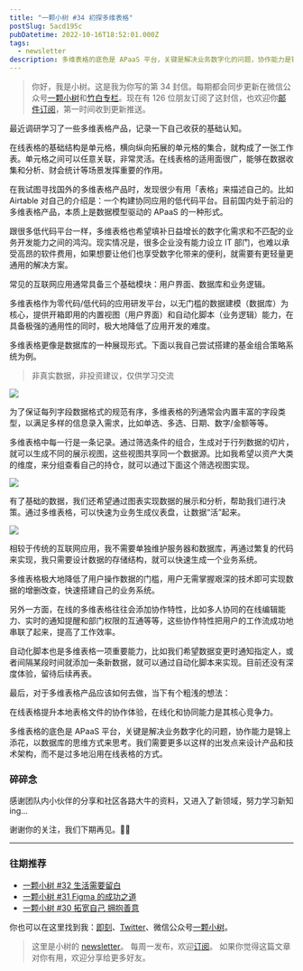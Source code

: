 ```yaml
---
title: "一颗小树 #34 初探多维表格"
postSlug: 5acd195c
pubDatetime: 2022-10-16T18:52:01.000Z
tags:
  - newsletter
description: 多维表格的底色是 APaaS 平台，关键是解决业务数字化的问题，协作能力是锦上添花，以数据库的思维方式来思考。
---
```


> 你好，我是小树。这是我为你写的第 34 封信。每期都会同步更新在微信公众号[一颗小树](https://weixin.sogou.com/weixin?query=a_warm_tree)和[竹白专栏](https://xiaoshu.zhubai.love)。现在有 126 位朋友订阅了这封信，也欢迎你[邮件订阅](https://xiaoshu.zhubai.love)，第一时间收到更新推送。

最近调研学习了一些多维表格产品，记录一下自己收获的基础认知。

在线表格的基础结构是单元格，横向纵向拓展的单元格的集合，就构成了一张工作表。单元格之间可以任意关联，非常灵活。在线表格的适用面很广，能够在数据收集和分析、财会统计等场景发挥重要的作用。

在我试图寻找国外的多维表格产品时，发现很少有用「表格」来描述自己的。比如 Airtable 对自己的介绍是：一个构建协同应用的低代码平台。目前国内处于前沿的多维表格产品，本质上是数据模型驱动的 APaaS 的一种形式。

跟很多低代码平台一样，多维表格也希望填补日益增长的数字化需求和不匹配的业务开发能力之间的鸿沟。现实情况是，很多企业没有能力设立 IT 部门，也难以承受高昂的软件费用，如果想要让他们也享受数字化带来的便利，就需要有更轻量更通用的解决方案。

常见的互联网应用通常具备三个基础模块：用户界面、数据库和业务逻辑。

多维表格作为零代码/低代码的应用研发平台，以无门槛的数据建模（数据库）为核心，提供开箱即用的内置视图（用户界面）和自动化脚本（业务逻辑）能力，在具备极强的通用性的同时，极大地降低了应用开发的难度。

多维表格更像是数据库的一种展现形式。下面以我自己尝试搭建的基金组合策略系统为例。

> 非真实数据，非投资建议，仅供学习交流

![](/images/newsletter-34/1.png)

为了保证每列字段数据格式的规范有序，多维表格的列通常会内置丰富的字段类型，以满足多样的信息录入需求，比如单选、多选、日期、数字/金额等等。

多维表格中每一行是一条记录。通过筛选条件的组合，生成对于行列数据的切片，就可以生成不同的展示视图，这些视图共享同一个数据源。比如我希望以资产大类的维度，来分组查看自己的持仓，就可以通过下面这个筛选视图实现。

![](/images/newsletter-34/2.png)

有了基础的数据，我们还希望通过图表实现数据的展示和分析，帮助我们进行决策。通过多维表格，可以快速为业务生成仪表盘，让数据“活”起来。

![](/images/newsletter-34/3.png)

相较于传统的互联网应用，我不需要单独维护服务器和数据库，再通过繁复的代码来实现，我只需要设计数据的存储结构，就可以快速生成一个业务系统。

多维表格极大地降低了用户操作数据的门槛，用户无需掌握艰深的技术即可实现数据的增删改查，快速搭建自己的业务系统。

另外一方面，在线的多维表格往往会添加协作特性，比如多人协同的在线编辑能力、实时的通知提醒和部门权限的互通等等，这些协作特性把用户的工作流成功地串联了起来，提高了工作效率。

自动化脚本也是多维表格一项重要能力，比如我们希望数据变更时通知指定人，或者间隔某段时间就添加一条新数据，就可以通过自动化脚本来实现。目前还没有深度体验，留待后续再表。

最后，对于多维表格产品应该如何去做，当下有个粗浅的想法：

在线表格提升本地表格文件的协作体验，在线化和协同能力是其核心竞争力。

多维表格的底色是 APaaS 平台，关键是解决业务数字化的问题，协作能力是锦上添花，以数据库的思维方式来思考。我们需要更多以这样的出发点来设计产品和技术架构，而不是过多地沿用在线表格的方式。

### 碎碎念

感谢团队内小伙伴的分享和社区各路大牛的资料，又进入了新领域，努力学习新知 ing...

谢谢你的关注，我们下期再见。👋🏻

---

### 往期推荐

- [一颗小树 #32 生活需要留白](https://mp.weixin.qq.com/s/Xk4U-9x5dsz2vjOoxPfLZQ)
- [一颗小树 #31 Figma 的成功之道](https://mp.weixin.qq.com/s/O-0ExGALEZAkhVJKBOV9Pw)
- [一颗小树 #30 拓宽自己 拥抱善意](https://mp.weixin.qq.com/s/grYVHXJa4UNPkv2L-PLUyA)

你也可以在这里找到我：[即刻](https://okjk.co/3Vsn5T)、[Twitter](https://twitter.com/yeshu_in_future)、微信公众号[一颗小树](https://weixin.sogou.com/weixin?query=a_warm_tree)。

> 这里是小树的 [newsletter](https://xiaoshu.zhubai.love)。 每周一发布，欢迎[订阅](https://xiaoshu.zhubai.love)。
> 如果你觉得这篇文章对你有用，欢迎分享给更多好友。
